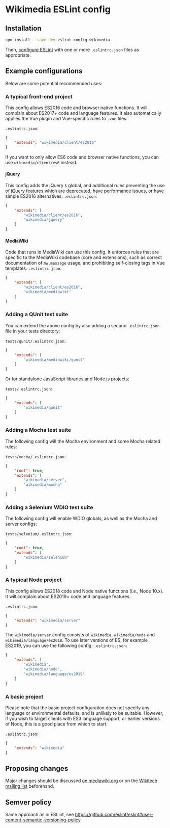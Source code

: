 # Wikimedia ESLint config

## Installation

```sh
npm install --save-dev eslint-config-wikimedia
```

Then, [configure ESLint](https://eslint.org/docs/user-guide/configuring) with one or more `.eslintrc.json` files as appropriate.

## Example configurations
Below are some potential recommended uses:

### A typical front-end project
This config allows ES2016 code and browser native functions. It will complain about ES2017+ code and language features.
It also automatically applies the Vue plugin and Vue-specific rules to `.vue` files.

`.eslintrc.json`:
```json
{
	"extends": "wikimedia/client/es2016"
}
```
If you want to only allow ES6 code and browser native functions, you can use `wikimedia/client/es6` instead.

#### jQuery
This config adds the jQuery `$` global, and additional rules preventing the use of jQuery features which are deprecated, have performance issues, or have simple ES2016 alternatives.
`.eslintrc.json`:
```json
{
	"extends": [
		"wikimedia/client/es2016",
		"wikimedia/jquery"
	]
}
```

#### MediaWiki
Code that runs in MediaWiki can use this config. It enforces rules that are specific to the MediaWiki codebase (core and extensions), such as correct documentation of `mw.message` usage, and prohibiting self-closing tags in Vue templates.
`.eslintrc.json`:
```json
{
	"extends": [
		"wikimedia/client/es2016",
		"wikimedia/mediawiki"
	]
}
```

### Adding a QUnit test suite
You can extend the above config by also adding a second `.eslintrc.json` file in your tests directory:

`tests/qunit/.eslintrc.json`:
```json
{
	"extends": [
		"wikimedia/mediawiki/qunit"
	]
}
```

Or for standalone JavaScript libraries and Node.js projects:

`tests/.eslintrc.json`:
```json
{
	"extends": [
		"wikimedia/qunit"
	]
}
```

### Adding a Mocha test suite
The following config will the Mocha environment and some Mocha related rules:

`tests/mocha/.eslintrc.json`:
```json
{
	"root": true,
	"extends": [
		"wikimedia/server",
		"wikimedia/mocha"
	]
}
```

### Adding a Selenium WDIO test suite
The following config will enable WDIO globals, as well as the Mocha and server configs:

`tests/selenium/.eslintrc.json`:
```json
{
	"root": true,
	"extends": [
		"wikimedia/selenium"
	]
}
```

### A typical Node project
This config allows ES2018 code and Node native functions (_i.e._, Node 10.x). It will complain about ES2019+ code and language features.

`.eslintrc.json`:
```json
{
	"extends": "wikimedia/server"
}
```

The `wikimedia/server` config consists of `wikimedia`, `wikimedia/node` and `wikimedia/language/es2018`. To use later versions of ES, for example ES2019, you can use the following config:
`.eslintrc.json`:
```json
{
	"extends": [
		"wikimedia",
		"wikimedia/node",
		"wikimedia/language/es2019"
	]
}
```

### A basic project
Please note that the basic project configuration does not specify any language or environmental defaults, and is unlikely to be suitable. However, if you wish to target clients with ES3 language support, or earlier versions of Node, this is a good place from which to start.

`.eslintrc.json`:
```json
{
	"extends": "wikimedia"
}
```

## Proposing changes

Major changes should be discussed [on mediawiki.org](https://www.mediawiki.org/wiki/Manual_talk:Coding_conventions/JavaScript) or on the [Wikitech mailing list](https://lists.wikimedia.org/mailman/listinfo/wikitech-l) beforehand.

## Semver policy

Same approach as in ESLint, see https://github.com/eslint/eslint#user-content-semantic-versioning-policy.
